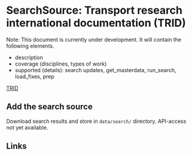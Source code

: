 # SearchSource: Transport research international documentation (TRID)

Note: This document is currently under development. It will contain the following elements.

- description
- coverage (disciplines, types of work)
- supported (details): search updates, get_masterdata, run_search, load_fixes, prep

[TRID](https://trid.trb.org/)

## Add the search source

Download search results and store in `data/search/` directory. API-access not yet available.

## Links
